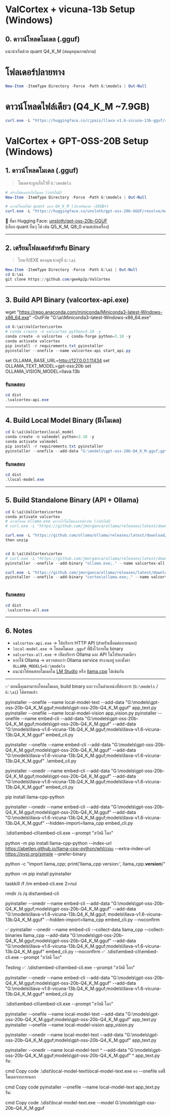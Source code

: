 # ValCortex + vicuna-13b Setup (Windows)

## 0. ดาวน์โหลดโมเดล (.gguf)

แนะนำเริ่มด้วย quant Q4_K_M (สมดุลคุณภาพ/แรม)

# โฟลเดอร์ปลายทาง
```powershell
New-Item -ItemType Directory -Force -Path G:\models | Out-Null
```

# ดาวน์โหลดไฟล์เดียว (Q4_K_M ~7.9GB)
```powershell
curl.exe -L "https://huggingface.co/cjpais/llava-v1.6-vicuna-13b-gguf/resolve/main/llava-v1.6-vicuna-13b.Q4_K_M.gguf?download=true" -o "G:\models\llava-v1.6-vicuna-13b.Q4_K_M.gguf"
```


# ValCortex + GPT-OSS-20B Setup (Windows)

## 1. ดาวน์โหลดโมเดล (.gguf)

> โมเดลจะถูกเก็บไว้ที่ `G:\models`

```powershell
# สร้างโฟลเดอร์เก็บโมเดล (ถ้ายังไม่มี)
New-Item -ItemType Directory -Force -Path G:\models | Out-Null
```

```powershell
# ดาวน์โหลดไฟล์ quant แบบ Q4_K_M (ประหยัดแรม ~16GB+)
curl.exe -L "https://huggingface.co/unsloth/gpt-oss-20b-GGUF/resolve/main/gpt-oss-20b-Q4_K_M.gguf?download=true" -o "G:\models\gpt-oss-20b-Q4_K_M.gguf"
```

📌 ที่มา Hugging Face: [unsloth/gpt-oss-20b-GGUF](https://huggingface.co/unsloth/gpt-oss-20b-GGUF)  
(เลือก quant อื่นๆ ได้ เช่น Q5_K_M, Q8_0 ตามสเปกเครื่อง)

---

## 2. เตรียมโฟลเดอร์สำหรับ Binary

> ไบนารี/EXE ของคุณจะอยู่ที่ `G:\ai`

```powershell
New-Item -ItemType Directory -Force -Path G:\ai | Out-Null
cd G:\ai
git clone https://github.com/geekp2p/ValCortex
```

---

## 3. Build API Binary (valcortex-api.exe)
wget "https://repo.anaconda.com/miniconda/Miniconda3-latest-Windows-x86_64.exe" -OutFile "G:\ai\Miniconda3-latest-Windows-x86_64.exe"

```powershell
cd G:\ai\ValCortex\cortex
# conda create -n valcortex python=3.10 -y
conda create -n valcortex -c conda-forge python=3.10 -y
conda activate valcortex
pip install -r requirements.txt pyinstaller
pyinstaller --onefile --name valcortex-api start_api.py
```

set OLLAMA_BASE_URL=http://127.0.0.1:11434
set OLLAMA_TEXT_MODEL=gpt-oss:20b
set OLLAMA_VISION_MODEL=llava:13b



### รันทดสอบ
```powershell
cd dist
.\valcortex-api.exe
```

---

## 4. Build Local Model Binary (ฝังโมเดล)

```powershell
cd G:\ai\ValCortex\local_model
conda create -n valmodel python=3.10 -y
conda activate valmodel
pip install -r requirements.txt pyinstaller
pyinstaller --onefile --add-data "G:\models\gpt-oss-20b-Q4_K_M.gguf;gpt-oss-20b-Q4_K_M.gguf" --name local-model app.py
```

### รันทดสอบ
```powershell
cd dist
.\local-model.exe
```

---

## 5. Build Standalone Binary (API + Ollama)

```powershell
cd G:\ai\ValCortex\cortex
conda activate valcortex
# ดาวน์โหลด ollama.exe มาวางไว้ในโฟลเดอร์เดียวกัน (ถ้ายังไม่มี)
# curl.exe -L "https://github.com/jmorganca/ollama/releases/latest/download/ollama-windows-amd64.exe" -o ollama.exe && pyinstaller --onefile --add-binary "ollama.exe;." --name valcortex-all standalone.py

curl.exe -L "https://github.com/ollama/ollama/releases/latest/download/ollama-windows-amd64.zip" -o ollama.zip
then unzip


cd G:\ai\ValCortex\cortex
# curl.exe -L "https://github.com/jmorganca/ollama/releases/latest/download/ollama-windows-amd64.exe" -o ollama.exe
pyinstaller --onefile --add-binary "ollama.exe;." --name valcortex-all standalone.py

curl.exe -L "https://github.com/jmorganca/ollama/releases/latest/download/ollama-windows-amd64.exe" -o cortex\ollama.exe
pyinstaller --onefile --add-binary "cortex\ollama.exe;." --name valcortex-all cortex\standalone.py



```

### รันทดสอบ
```powershell
cd dist
.\valcortex-all.exe
```

---

## 6. Notes

- `valcortex-api.exe` → ให้บริการ HTTP API (สำหรับเชื่อมต่อภายนอก)
- `local-model.exe` → โหลดโมเดล `.gguf` ที่ฝังไว้ภายใน binary
- `valcortex-all.exe` → เปิดบริการ Ollama และ API ในโปรแกรมเดียว
- หากใช้ Ollama → ตรวจสอบว่า Ollama service ทำงานอยู่ และตั้งค่า `OLLAMA_MODELS=G:\models`
- แนะนำให้ทดสอบโมเดลใน [LM Studio](https://lmstudio.ai) หรือ [llama.cpp](https://github.com/ggerganov/llama.cpp) ได้เช่นกัน

---

✅ ตอนนี้คุณสามารถโหลดโมเดล, build binary และวางในตำแหน่งที่ต้องการ (`G:\models` / `G:\ai`) ได้ครบแล้ว



pyinstaller --onefile --name local-model-text --add-data "G:\models\gpt-oss-20b-Q4_K_M.gguf;models\gpt-oss-20b-Q4_K_M.gguf" app_text.py
pyinstaller --onefile --name local-model-vision app_vision.py
pyinstaller --onefile --name embed-cli --add-data "G:\models\gpt-oss-20b-Q4_K_M.gguf;models\gpt-oss-20b-Q4_K_M.gguf" --add-data "G:\models\llava-v1.6-vicuna-13b.Q4_K_M.gguf;models\llava-v1.6-vicuna-13b.Q4_K_M.gguf" embed_cli.py


pyinstaller --onefile --name embed-cli --add-data "G:\models\gpt-oss-20b-Q4_K_M.gguf;models\gpt-oss-20b-Q4_K_M.gguf" --add-data "G:\models\llava-v1.6-vicuna-13b.Q4_K_M.gguf;models\llava-v1.6-vicuna-13b.Q4_K_M.gguf" .\embed_cli.py



pyinstaller --onedir --name embed-cli --add-data "G:\models\gpt-oss-20b-Q4_K_M.gguf;models\gpt-oss-20b-Q4_K_M.gguf" --add-data "G:\models\llava-v1.6-vicuna-13b.Q4_K_M.gguf;models\llava-v1.6-vicuna-13b.Q4_K_M.gguf" embed_cli.py


pip install llama-cpp-python

pyinstaller --onedir --name embed-cli --add-data "G:\models\gpt-oss-20b-Q4_K_M.gguf;models\gpt-oss-20b-Q4_K_M.gguf" --add-data "G:\models\llava-v1.6-vicuna-13b.Q4_K_M.gguf;models\llava-v1.6-vicuna-13b.Q4_K_M.gguf" --hidden-import=llama_cpp embed_cli.py

.\dist\embed-cli\embed-cli.exe --prompt "สวัสดี โลก"

python -m pip install llama-cpp-python --index-url https://abetlen.github.io/llama-cpp-python/whl/cpu --extra-index-url https://pypi.org/simple --prefer-binary

python -c "import llama_cpp; print('llama_cpp version:', llama_cpp.__version__)"

python -m pip install pyinstaller



taskkill /f /im embed-cli.exe 2>nul

rmdir /s /q dist\embed-cli

pyinstaller --onedir --name embed-cli --add-data "G:\models\gpt-oss-20b-Q4_K_M.gguf;models\gpt-oss-20b-Q4_K_M.gguf" --add-data "G:\models\llava-v1.6-vicuna-13b.Q4_K_M.gguf;
models\llava-v1.6-vicuna-13b.Q4_K_M.gguf" --hidden-import=llama_cpp embed_cli.py --noconfirm



✅ pyinstaller --onedir --name embed-cli --collect-data llama_cpp --collect-binaries llama_cpp --add-data "G:\models\gpt-oss-20b-Q4_K_M.gguf;models\gpt-oss-20b-Q4_K_M.gguf" --add-data "G:\models\llava-v1.6-vicuna-13b.Q4_K_M.gguf;models\llava-v1.6-vicuna-13b.Q4_K_M.gguf" embed_cli.py --noconfirm
✅ .\dist\embed-cli\embed-cli.exe --prompt "สวัสดี โลก"

Testing
✅ .\dist\embed-cli\embed-cli.exe --prompt "สวัสดี โลก"


pyinstaller --onedir --name embed-cli --add-data "G:\models\gpt-oss-20b-Q4_K_M.gguf;models\gpt-oss-20b-Q4_K_M.gguf" --add-data "G:\models\llava-v1.6-vicuna-13b.Q4_K_M.gguf;models\llava-v1.6-vicuna-13b.Q4_K_M.gguf" embed_cli.py

.\dist\embed-cli\embed-cli.exe --prompt "สวัสดี โลก"


pyinstaller --onefile --name local-model-text --add-data "G:\models\gpt-oss-20b-Q4_K_M.gguf;models\gpt-oss-20b-Q4_K_M.gguf" app_text.py
pyinstaller --onefile --name local-model-vision app_vision.py



pyinstaller --onedir --name local-model-text --add-data "G:\models\gpt-oss-20b-Q4_K_M.gguf;models\gpt-oss-20b-Q4_K_M.gguf" app_text.py





pyinstaller --onedir --name local-model-text ^
  --add-data "G:\models\gpt-oss-20b-Q4_K_M.gguf;models\gpt-oss-20b-Q4_K_M.gguf" ^
  app_text.py
รัน:

cmd
Copy code
.\dist\local-model-text\local-model-text.exe
คง --onefile แต่ชี้โมเดลจากภายนอก

cmd
Copy code
pyinstaller --onefile --name local-model-text app_text.py
รัน:

cmd
Copy code
.\dist\local-model-text.exe --model G:\models\gpt-oss-20b-Q4_K_M.gguf